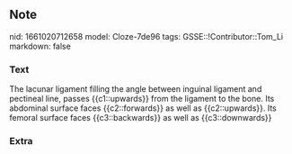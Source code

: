 ## Note
nid: 1661020712658
model: Cloze-7de96
tags: GSSE::!Contributor::Tom_Li
markdown: false

### Text
<div>
  The lacunar ligament filling the angle between inguinal ligament
  and pectineal line, passes {{c1::upwards}} from the ligament to
  the bone. Its abdominal surface faces {{c2::forwards}} as well as
  {{c2::upwards}}. Its femoral surface faces {{c3::backwards}} as
  well as {{c3::downwards}}
</div>

### Extra

